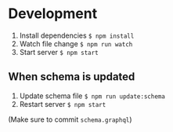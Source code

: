 # Development

1. Install dependencies `$ npm install`
2. Watch file change `$ npm run watch`
3. Start server `$ npm start`

## When schema is updated

1. Update schema file `$ npm run update:schema`
2. Restart server `$ npm start`

(Make sure to commit `schema.graphql`)

